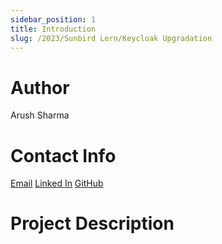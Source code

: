 ```yaml
---
sidebar_position: 1
title: Introduction
slug: /2023/Sunbird Lern/Keycloak Upgradation
---
```



# Author
Arush Sharma

# Contact Info
[Email](mailto:sharmaarush591@gmail.com)
[Linked In](https://www.linkedin.com/in/arush-sharma-89401b191/)
[GitHub](github.com/Arush04)

# Project Description